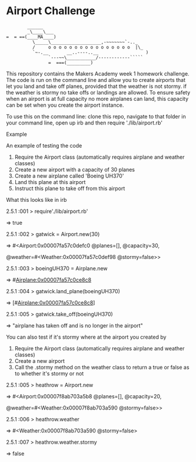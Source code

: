 Airport Challenge
=================

```
        ______
        _\____\___
=  = ==(____MA____)
          \_____\___________________,-~~~~~~~`-.._
          /     o o o o o o o o o o o o o o o o  |\_
          `~-.__       __..----..__                  )
                `---~~\___________/------------`````
                =  ===(_________)

```

This repository contains the Makers Academy week 1 homework challenge. The code is run on the command line and
allow you to create airports that let you land and take off planes, provided that the weather is not stormy. if the weather is stormy no take offs or landings are allowed. To ensure safety when an airport is at full capacity no more airplanes can land, this capacity can be set when you create the airport instance.

To use this on the command line: clone this repo, navigate to that folder in your command line, open up irb and then require './lib/airport.rb'

Example

An example of testing the code

1. Require the Airport class (automatically requires airplane and weather classes)
2. Create a new airport with a capacity of 30 planes
3. Create a new airplane called 'Boeing UH370'
4. Land this plane at this airport
5. Instruct this plane to take off from this airport


What this looks like in irb

2.5.1 :001 > require'./lib/airport.rb'

 => true

2.5.1 :002 > gatwick = Airport.new(30)

 => #<Airport:0x00007fa57c0defc0 @planes=[], @capacity=30,

 @weather=#<Weather:0x00007fa57c0def98 @stormy=false>>

2.5.1 :003 > boeingUH370 = Airplane.new

 => #<Airplane:0x00007fa57c0ce8c8>

2.5.1 :004 > gatwick.land_plane(boeingUH370)

 => [#<Airplane:0x00007fa57c0ce8c8>]

2.5.1 :005 > gatwick.take_off(boeingUH370)

 => "airplane has taken off and is no longer in the airport"

You can also test if it's stormy where at the airport you created by

1. Require the Airport class (automatically requires airplane and weather classes)
2. Create a new airport
3. Call the .stormy method on the weather class to return a true or false as to whether it's stormy or not

2.5.1 :005 > heathrow = Airport.new

 => #<Airport:0x00007f8ab703a5b8 @planes=[], @capacity=20,

 @weather=#<Weather:0x00007f8ab703a590 @stormy=false>>

2.5.1 :006 > heathrow.weather

 => #<Weather:0x00007f8ab703a590 @stormy=false>

2.5.1 :007 > heathrow.weather.stormy

 => false
